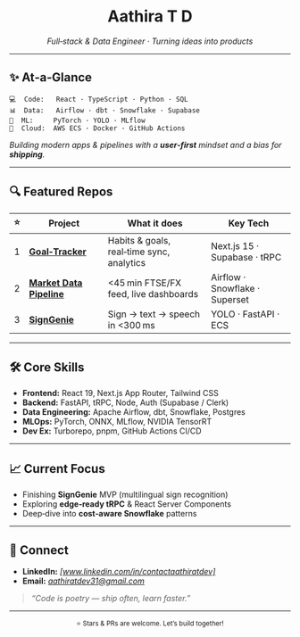 <div align="center">

# **Aathira T D**

*Full‑stack & Data Engineer · Turning ideas into products*


</div>

---

## ✨ At‑a‑Glance

```text
💻  Code:   React · TypeScript · Python · SQL
📊  Data:   Airflow · dbt · Snowflake · Supabase
🤖  ML:     PyTorch · YOLO · MLflow
🚀  Cloud:  AWS ECS · Docker · GitHub Actions
```

*Building modern apps & pipelines with a **user‑first** mindset and a bias for **shipping**.*

---

## 🔍 Featured Repos

|  ⭐  | Project                                                                                | What it does                              | Key Tech                       |
| :-: | -------------------------------------------------------------------------------------- | ----------------------------------------- | ------------------------------ |
|  1  | **[Goal‑Tracker](https://github.com/AathiraTD/Goal-Tracker)**                          | Habits & goals, real‑time sync, analytics | Next.js 15 · Supabase · tRPC   |
|  2  | **[Market Data Pipeline](https://github.com/AathiraTD/realtime-market-data-pipeline)** | <45 min FTSE/FX feed, live dashboards     | Airflow · Snowflake · Superset |
|  3  | **[SignGenie](https://github.com/AathiraTD/SignGenie)**                                | Sign → text → speech in <300 ms           | YOLO · FastAPI · ECS           |

---

## 🛠️ Core Skills

* **Frontend:** React 19, Next.js App Router, Tailwind CSS
* **Backend:** FastAPI, tRPC, Node, Auth (Supabase / Clerk)
* **Data Engineering:** Apache Airflow, dbt, Snowflake, Postgres
* **MLOps:** PyTorch, ONNX, MLflow, NVIDIA TensorRT
* **Dev Ex:** Turborepo, pnpm, GitHub Actions CI/CD

---

## 📈 Current Focus

* Finishing **SignGenie** MVP (multilingual sign recognition)
* Exploring **edge‑ready tRPC** & React Server Components
* Deep‑dive into **cost‑aware Snowflake** patterns

---

## 🤝 Connect

* **LinkedIn:** *\[www.linkedin.com/in/contactaathiratdev]*
* **Email:**    *[aathiratdev31@gmail.com](mailto:aathiratdev31@gmail.com)*

> *“Code is poetry — ship often, learn faster.”*

---

<p align="center"><sub>⭐ Stars & PRs are welcome. Let’s build together!</sub></p>
